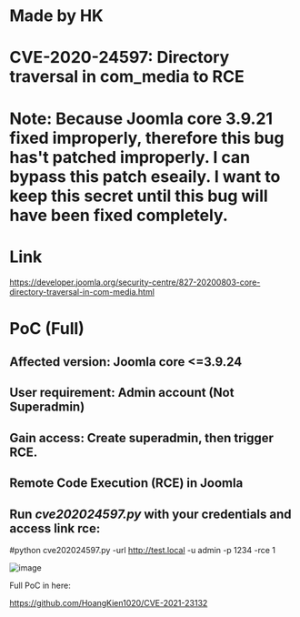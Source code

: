 # Made by HK
# CVE-2020-24597: Directory traversal in com_media to RCE
# Note: Because Joomla core 3.9.21 fixed improperly, therefore this bug has't patched improperly. I can bypass this patch eseaily. I want to keep this secret until this bug will have been fixed completely.
# Link
https://developer.joomla.org/security-centre/827-20200803-core-directory-traversal-in-com-media.html
# PoC (Full)
## Affected version: Joomla core <=3.9.24
## User requirement: Admin account (Not Superadmin)
## Gain access: Create superadmin, then trigger RCE.
## Remote Code Execution (RCE) in Joomla
## Run *cve202024597.py* with your credentials and access link rce:
#python cve202024597.py -url http://test.local -u admin -p 1234 -rce 1

![image](https://user-images.githubusercontent.com/24661746/91253221-8cfabd80-e789-11ea-9a0b-da2ec5975653.png)

Full PoC in here:

https://github.com/HoangKien1020/CVE-2021-23132
